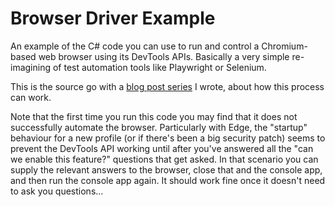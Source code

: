 # Browser Driver Example

An example of the C# code you can use to run and control a Chromium-based web browser using its DevTools APIs. Basically a very simple re-imagining of test automation tools like Playwright or Selenium.

This is the source go with a [blog post series](???) I wrote, about how this process can work. 

Note that the first time you run this code you may find that it does not successfully automate the browser. Particularly with Edge, the "startup" behaviour for a new profile (or if there's been a big security patch) seems to prevent the DevTools API working until after you've answered all the "can we enable this feature?" questions that get asked. In that scenario you can supply the relevant answers to the browser, close that and the console app, and then run the console app again. It should work fine once it doesn't need to ask you questions...